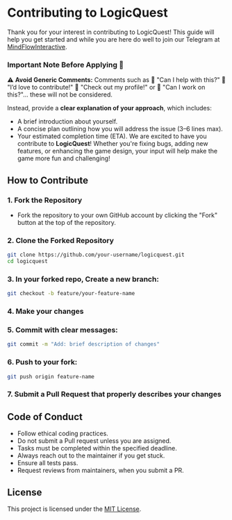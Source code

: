 # Contributing to LogicQuest

Thank you for your interest in contributing to LogicQuest! This guide will help you get started and while you are here do well to join our Telegram at [MindFlowInteractive](https://t.me/+uwmcBHURU_1kYjJk).

### Important Note Before Applying 📝  
⚠️ **Avoid Generic Comments:** Comments such as 🚫 
"Can I help with this?" 🚫 
"I’d love to contribute!" 🚫 
"Check out my profile!" or 🚫 
"Can I work on this?"... these will not be considered.  

Instead, provide a **clear explanation of your approach**, which includes:  

- A brief introduction about yourself.  
- A concise plan outlining how you will address the issue (3–6 lines max).  
- Your estimated completion time (ETA).
We are excited to have you contribute to **LogicQuest**! Whether you're fixing bugs, adding new features, or enhancing the game design, your input will help make the game more fun and challenging!

## How to Contribute

### 1. Fork the Repository
- Fork the repository to your own GitHub account by clicking the "Fork" button at the top of the repository.

### 2. Clone the Forked Repository
```bash
git clone https://github.com/your-username/logicquest.git
cd logicquest
```

### 3. In your forked repo, Create a new branch:

   ```bash
   git checkout -b feature/your-feature-name
   ```

### 4. Make your changes

### 5.  Commit with clear messages:

   ```bash
   git commit -m "Add: brief description of changes"
   ```

### 6. Push to your fork:

   ```bash
   git push origin feature-name
   ```

### 7. Submit a Pull Request that properly describes your changes


## Code of Conduct

- Follow ethical coding practices.
- Do not submit a Pull request unless you are assigned.
- Tasks must be completed within the specified deadline.
- Always reach out to the maintainer if you get stuck.
- Ensure all tests pass.
- Request reviews from maintainers, when you submit a PR.




## License

This project is licensed under the [MIT License](LICENSE).

